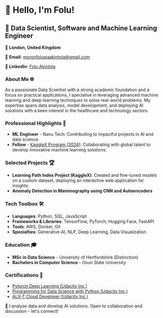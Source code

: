 # 👋 Hello, I'm Folu!

## 🚀 Data Scientist, Software and Machine Learning Engineer
📍 **London, United Kingdom**

📧 **Email:** [moronfoluwaakintola@gmail.com](mailto:moronfoluwaakintola@gmail.com)  

🔗 **LinkedIn:** [Folu Akintola](https://www.linkedin.com/in/moronfoluwaakintola/)  

### About Me 🌐  
As a passionate Data Scientist with a strong academic foundation and a focus on practical applications, I specialise in leveraging advanced machine learning and deep learning techniques to solve real-world problems. My expertise spans data analysis, model development, and deploying AI solutions with a keen interest in the healthcare and technology sectors.

### Professional Highlights 🌟  
- **ML Engineer** - Nanu Tech: Contributing to impactful projects in AI and data science.  
- **Fellow** - [KaggleX Program (2024)](https://www.kaggle.com/KaggleX-2024-project-showcase): Collaborating with global talent to develop innovative machine learning solutions.  

### Selected Projects 🏆  
- **Learning Path Index Project (KaggleX)**: Created and fine-tuned models on a custom dataset, deploying an interactive web application for insights.
- **Anomaly Detection in Mammography using CNN and Autoencoders**

### Tech Toolbox 🛠️  
- **Languages**: Python, SQL, JavaScript  
- **Frameworks & Libraries**: TensorFlow, PyTorch, Hugging Face, FastAPI  
- **Tools**: AWS, Docker, Git  
- **Specialties**: Generative AI, NLP, Deep Learning, Data Visualization  

### Education 🎓  
- **MSc in Data Science** - University of Hertfordshire (Distinction)  
- **Bachelors in Computer Science** - Osun State University

### Certifications 📜  
- [Pytorch Deep Learning (Udacity Inc.)](https://confirm.udacity.com/LMGTAFSR) 		 	       	                		    
- [Programming for Data Science with Python (Udacity Inc.)](https://confirm.udacity.com/FCPX6QRV) 	 	       	       		        
- [ALX-T Cloud Developer (Udacity Inc.)](https://www.udacity.com/certificate/WLZJGNMK)

🔗 I analyse data and develop AI solutions. Open to collaboration and discussion - let's connect!
